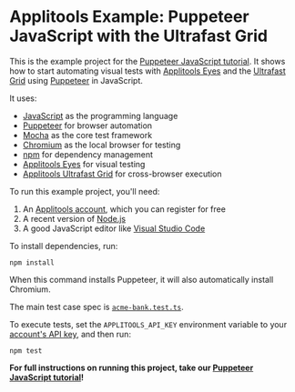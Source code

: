 # Applitools Example: Puppeteer JavaScript with the Ultrafast Grid

This is the example project for the [Puppeteer JavaScript tutorial](https://applitools.com/tutorials/quickstart/web/puppeteer).
It shows how to start automating visual tests
with [Applitools Eyes](https://applitools.com/platform/eyes/)
and the [Ultrafast Grid](https://applitools.com/platform/ultrafast-grid/)
using [Puppeteer](https://pptr.dev/) in JavaScript.

It uses:

* [JavaScript](https://www.javascript.com/) as the programming language
* [Puppeteer](https://pptr.dev/) for browser automation
* [Mocha](https://mochajs.org/) as the core test framework
* [Chromium](https://www.chromium.org/chromium-projects/) as the local browser for testing
* [npm](https://www.npmjs.com/) for dependency management
* [Applitools Eyes](https://applitools.com/platform/eyes/) for visual testing
* [Applitools Ultrafast Grid](https://applitools.com/platform/ultrafast-grid/) for cross-browser execution

To run this example project, you'll need:

1. An [Applitools account](https://auth.applitools.com/users/register), which you can register for free
2. A recent version of [Node.js](https://nodejs.org/en/download/)
3. A good JavaScript editor like [Visual Studio Code](https://code.visualstudio.com/docs/languages/typescript)

To install dependencies, run:

```
npm install
```

When this command installs Puppeteer, it will also automatically install Chromium.

The main test case spec is [`acme-bank.test.ts`](test/acme-bank.test.ts).

To execute tests, set the `APPLITOOLS_API_KEY` environment variable
to your [account's API key](https://applitools.com/tutorials/guides/getting-started/registering-an-account),
and then run:

```
npm test
```

**For full instructions on running this project, take our
[Puppeteer JavaScript tutorial](https://applitools.com/tutorials/quickstart/web/puppeteer)!**
